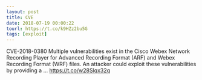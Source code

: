 ```yaml
---
layout: post
title: CVE
date: 2018-07-19 00:00:22
tourl: https://t.co/k9HZz2bu5G
tags: [exploit]
---
```

CVE-2018-0380 Multiple vulnerabilities exist in the Cisco Webex Network Recording Player for Advanced Recording Format (ARF) and Webex Recording Format (WRF) files. An attacker could exploit these vulnerabilities by providing a ... https://t.co/w28Slqx32q